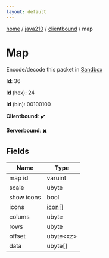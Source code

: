 ```yaml
---
layout: default
---
```


[home](/)  /  [java210](/protocol/java210)  /  [clientbound](/protocol/java210/clientbound)  /  map

# Map

Encode/decode this packet in [Sandbox](../../../sandbox/java210#clientbound.map)

**Id**: 36

**Id** (hex): 24

**Id** (bin): 00100100

**Clientbound**: ✔️

**Serverbound**: ✖️

## Fields

Name | Type
---|---
map id | varuint
scale | ubyte
show icons | bool
icons | [icon](/protocol/java210/types/icon)[]
colums | ubyte
rows | ubyte
offset | ubyte&lt;xz&gt;
data | ubyte[]

